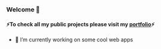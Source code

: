 ### Welcome 👋
#### ⚡To check all my public projects please visit my [portfolio](https://naithcots.ovh/)⚡
- 🔭 I’m currently working on some cool web apps

<!--
**Naithcots/Naithcots** is a ✨ _special_ ✨ repository because its `README.md` (this file) appears on your GitHub profile.

Here are some ideas to get you started:

- 🔭 I’m currently working on ...
- 🌱 I’m currently learning ...
- 👯 I’m looking to collaborate on ...
- 🤔 I’m looking for help with ...
- 💬 Ask me about ...
- 📫 How to reach me: ...
- 😄 Pronouns: ...
- ⚡ Fun fact: ...
-->

